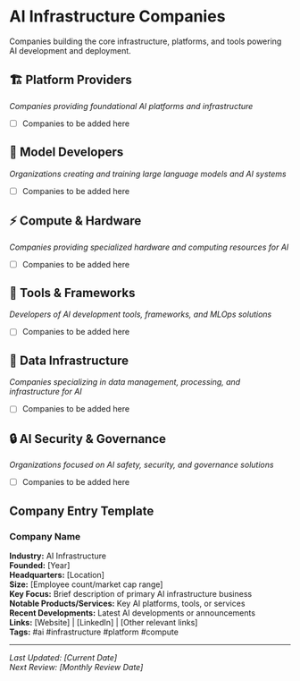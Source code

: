 # AI Infrastructure Companies

Companies building the core infrastructure, platforms, and tools powering AI development and deployment.

## 🏗️ Platform Providers
*Companies providing foundational AI platforms and infrastructure*

- [ ] Companies to be added here

## 🧠 Model Developers
*Organizations creating and training large language models and AI systems*

- [ ] Companies to be added here

## ⚡ Compute & Hardware
*Companies providing specialized hardware and computing resources for AI*

- [ ] Companies to be added here

## 🔧 Tools & Frameworks
*Developers of AI development tools, frameworks, and MLOps solutions*

- [ ] Companies to be added here

## 💾 Data Infrastructure
*Companies specializing in data management, processing, and infrastructure for AI*

- [ ] Companies to be added here

## 🔒 AI Security & Governance
*Organizations focused on AI safety, security, and governance solutions*

- [ ] Companies to be added here

## Company Entry Template

### Company Name
**Industry:** AI Infrastructure  
**Founded:** [Year]  
**Headquarters:** [Location]  
**Size:** [Employee count/market cap range]  
**Key Focus:** Brief description of primary AI infrastructure business  
**Notable Products/Services:** Key AI platforms, tools, or services  
**Recent Developments:** Latest AI developments or announcements  
**Links:** [Website] | [LinkedIn] | [Other relevant links]  
**Tags:** #ai #infrastructure #platform #compute

---

*Last Updated: [Current Date]*  
*Next Review: [Monthly Review Date]*